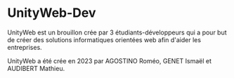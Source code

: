 # UnityWeb-Dev
UnityWeb est un brouillon crée par 3 étudiants-développeurs qui a pour but de créer des solutions informatiques orientées web afin d'aider les entreprises.

 UnityWeb a été crée en 2023 par AGOSTINO Roméo, GENET Ismaël et AUDIBERT Mathieu.
